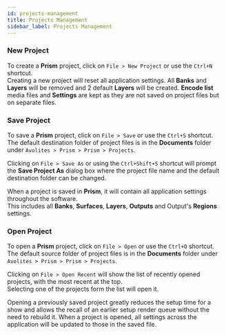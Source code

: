 ```yaml
---
id: projects-management
title: Projects Management
sidebar_label: Projects Management
---
```


### New Project
To create a **Prism** project, click on `File > New Project` or use the `Ctrl+N` shortcut.  
Creating a new project will reset all application settings.
All **Banks** and **Layers** will be removed and 2 default **Layers** will be created.
**Encode list** media files and **Settings** are kept as they are not saved on project files but on separate files.

### Save Project

To save a **Prism** project, click on `File > Save` or use the `Ctrl+S` shortcut.  
The default destination folder of project files is in the **Documents** folder under `Avolites > Prism > Prism > Projects`.  

Clicking on `File > Save As` or using the `Ctrl+Shift+S` shortcut will prompt the **Save Project As** dialog box where the project file name and the default destination folder can be changed.

When a project is saved in **Prism**, it will contain all application settings throughout the software.  
This includes all **Banks**, **Surfaces**, **Layers**, **Outputs** and Output's **Regions** settings.
### Open Project

To open a **Prism** project, click on `File > Open` or use the `Ctrl+O` shortcut.  
The default source folder of project files is in the **Documents** folder under `Avolites > Prism > Prism > Projects`.  

Clicking on `File > Open Recent` will show the list of recently opened projects, with the most recent at the top.  
Selecting one of the projects form the list will open it.

Opening a previously saved project greatly reduces the setup time for a show and allows the recall of an earlier setup render queue without the need to rebuild it. When a project is opened, all settings across the application will be updated to those in the saved file.